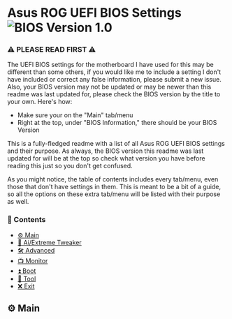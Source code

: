# Asus ROG UEFI BIOS Settings ![BIOS Version 1.0](https://img.shields.io/badge/BIOS-1.0-red)

### ⚠️ PLEASE READ FIRST ⚠️

The UEFI BIOS settings for the motherboard I have used for this may be different than some others, if you would like me to include a setting I don't have included or correct any false information, please submit a new issue. Also, your BIOS version may not be updated or may be newer than this readme was last updated for, please check the BIOS version by the title to your own. Here's how:

- Make sure your on the "Main" tab/menu
- Right at the top, under "BIOS Information," there should be your BIOS Version

This is a fully-fledged readme with a list of all Asus ROG UEFI BIOS settings and their purpose. As always, the BIOS version this readme was last updated for will be at the top so check what version you have before reading this just so you don't get confused.

As you might notice, the table of contents includes every tab/menu, even those that don't have settings in them. This is meant to be a bit of a guide, so all the options on these extra tab/menu will be listed with their purpose as well.

### 📕 Contents

- [⚙️ Main](#%EF%B8%8F-main)
- [🔧 Ai/Extreme Tweaker](#-ai-extreme-tweaker)
- [🛠 Advanced](#-advanced)
- [📺 Monitor](#-monitor)
- [⏫ Boot](#-boot)
- [🧰 Tool](#-tool)
- [❌ Exit](#-exit)

## ⚙️ Main
